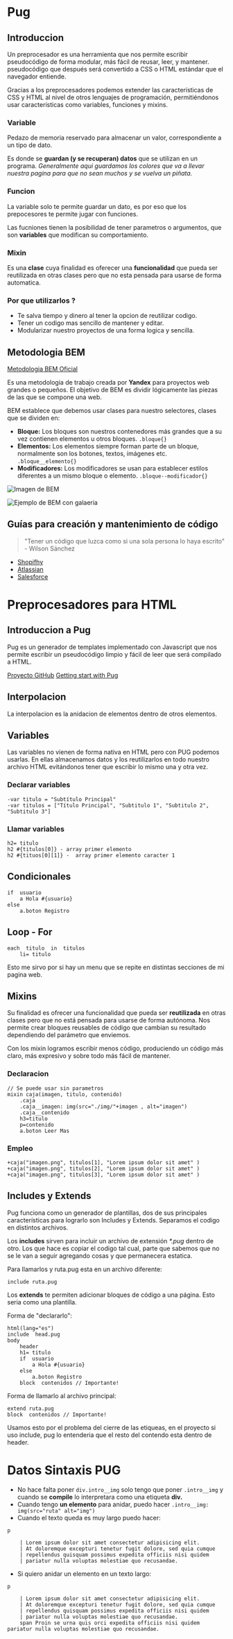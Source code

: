 # Pug
## Introduccion
Un preprocesador es una herramienta que nos permite escribir pseudocódigo de forma modular, más fácil de reusar, leer, y mantener. pseudocódigo que después será convertido a CSS o HTML estándar que el navegador entiende.

Gracias a los preprocesadores podemos extender las características de CSS y HTML al nivel de otros lenguajes de programación, permitiéndonos usar características como variables, funciones y mixins.
### Variable
Pedazo de memoria reservado para almacenar un valor, correspondiente a un tipo de dato.

Es donde se **guardan (y se recuperan) datos** que se utilizan en un programa. *Generalmente aqui guardamos los colores que va a llevar nuestra pagina para que no sean muchos y se vuelva un piñata.*
### Funcion
La variable solo te permite guardar un dato, es por eso que los prepocesores te permite jugar con funciones. 

Las fucniones tienen la posibilidad de tener parametros o argumentos, que son **variables** que modifican su comportamiento. 
### Mixin
Es una **clase** cuya finalidad es oferecer una **funcionalidad** que pueda ser reutilizada en otras clases pero que no esta pensada para usarse de forma automatica.
### Por que utilizarlos ?
+ Te salva tiempo y dinero al tener la opcion de reutilizar codigo.
+ Tener un codigo mas sencillo de mantener y editar.
+ Modularizar nuestro proyectos de una forma logica y sencilla.

## Metodologia BEM
[Metodologia BEM Oficial](http://getbem.com/)

Es una metodologia de trabajo creada por **Yandex** para proyectos web grandes o pequeños. 
El objetivo de BEM es dividir lógicamente las piezas de las que se compone una web.

BEM establece que debemos usar clases para nuestro selectores, clases que se dividen en:
+ **Bloque:** Los bloques son nuestros contenedores más grandes que a su vez contienen elementos u otros bloques.
```.bloque{}```
+ **Elementos:** Los elementos siempre forman parte de un bloque, normalmente son los botones, textos, imágenes etc.
```.bloque__elemento{}```
+ **Modificadores:** Los modificadores se usan para establecer estilos diferentes a un mismo bloque o elemento.
```.bloque--modificador{}```

![Imagen de BEM](https://miro.medium.com/max/2390/1*tBFD64u6_kmPVFNxjau17A.png)

![Ejemplo de BEM con galaeria](https://static.platzi.com/media/user_upload/Captura%20de%20Pantalla%202020-12-04%20a%20la%28s%29%2003.48.42-191394f8-cd0c-4e6e-a387-29e371948ce9.jpg)

## Guías para creación y mantenimiento de código
> "Tener un código que luzca como si una sola persona lo haya escrito" - Wilson Sánchez

+ [Shopifhy](https://polaris.shopify.com/design/design)
+ [Atlassian](https://atlassian.design/)
+ [Salesforce](https://www.lightningdesignsystem.com/)
 
# Preprocesadores para HTML
## Introduccion a Pug
Pug es un generador de templates implementado con Javascript que nos permite escribir un pseudocódigo limpio y fácil de leer que será compilado a HTML.

[Proyecto GitHub](https://github.com/daywalkerhn/platzi-games-pug-publico)
[Getting start with Pug](https://pugjs.org/api/getting-started.html)
## Interpolacion
La interpolacion es la anidacion de elementos dentro de otros elementos.
## Variables
Las variables no vienen de forma nativa en HTML pero con PUG podemos usarlas. En ellas almacenamos datos y los reutilizarlos en todo nuestro archivo HTML evitándonos tener que escribir lo mismo una y otra vez.
### Declarar variables
```
-var titulo = "Subtítulo Principal" 
-var titulos = ["Título Principal", "Subtitulo 1", "Subtitulo 2", "Subtitulo 3"]
```
### Llamar variables
```
h2= titulo
h2 #{titulos[0]} - array primer elemento
h2 #{tituos[0][1]} -  array primer elemento caracter 1 
```
## Condicionales
```
if  usuario
	a Hola #{usuario}
else
	a.boton Registro
```  
## Loop - For
```
each  titulo  in  titulos
	li= titulo
```
Esto me sirvo por si hay un menu que se repite en distintas secciones de mi pagina web.
## Mixins
Su finalidad es ofrecer una funcionalidad que pueda ser **reutilizada** en otras clases pero que no está pensada para usarse de forma autónoma. Nos permite crear bloques reusables de código que cambian su resultado dependiendo del parámetro que enviemos.

Con los mixin logramos escribir menos código, produciendo un código más claro, más expresivo y sobre todo más fácil de mantener.
### Declaracion
```
// Se puede usar sin parametros
mixin caja(imagen, titulo, contenido)
	.caja
	.caja__imagen: img(src="./img/"+imagen , alt="imagen")
	.caja__contenido
	h3=titulo
	p=contenido
	a.boton Leer Mas
```
### Empleo
```
+caja("imagen.png", titulos[1], "Lorem ipsum dolor sit amet" )
+caja("imagen.png", titulos[2], "Lorem ipsum dolor sit amet" )
+caja("imagen.png", titulos[3], "Lorem ipsum dolor sit amet" )
```
## Includes y Extends
Pug funciona como un generador de plantillas, dos de sus principales características para lograrlo son Includes y Extends. Separamos el codigo en distintos archivos.

Los  **includes**  sirven para incluir un archivo de extensión  _*.pug_  dentro de otro. Los que hace es copiar el codigo tal cual, parte que sabemos que no se le van a seguir agregando cosas y que permanecera estatica.

Para llamarlos y ruta.pug esta en un archivo diferente:
```
include ruta.pug
```
Los  **extends**  te permiten adicionar bloques de código a una página. Esto seria como una plantilla.

Forma de "declararlo":
```
html(lang="es")
include  head.pug
body
	header
	h1= titulo
	if  usuario
		a Hola #{usuario}
	else
		a.boton Registro
	block  contenidos // Importante!
```
Forma de llamarlo al archivo principal:
```
extend ruta.pug
block  contenidos // Importante! 
```
Usamos esto por el problema del cierre de las etiqueas, en el proyecto si uso include, pug lo entenderia que el resto del contendo esta dentro de header.
# Datos Sintaxis PUG
+ No hace falta poner `div.intro__img` solo tengo que poner `.intro__img` y cuando se **compile** lo interpretara como una etiqueta **div.**
+ Cuando tengo **un elemento**  para anidar, puedo hacer `.intro__img: img(src="ruta" alt="img")`
+ Cuando el texto queda es muy largo puedo hacer:
```
p

	| Lorem ipsum dolor sit amet consectetur adipisicing elit.
	| At doloremque excepturi tenetur fugit dolore, sed quia cumque
	| repellendus quisquam possimus expedita officiis nisi quidem
	| pariatur nulla voluptas molestiae quo recusandae.
```
+ Si quiero anidar un elemento en un texto largo:
```
p

	| Lorem ipsum dolor sit amet consectetur adipisicing elit.
	| At doloremque excepturi tenetur fugit dolore, sed quia cumque
	| repellendus quisquam possimus expedita officiis nisi quidem
	| pariatur nulla voluptas molestiae quo recusandae.
	span Proin se urna quis orci expedita officiis nisi quidem pariatur nulla voluptas molestiae quo recusandae.
```


